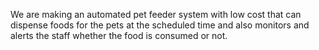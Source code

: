 We are making an automated pet feeder system with low cost that can dispense foods for the pets at the scheduled time and also monitors and alerts the staff whether the food is consumed or not.

